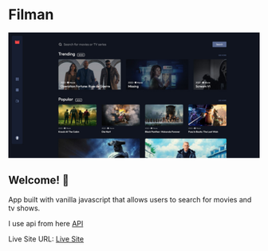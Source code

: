 # Filman

![screenshot](./screenshot.jpg)

## Welcome! 👋

App built with vanilla javascript that allows users to search for movies and tv shows.

I use api from here [API](https://developers.themoviedb.org/3/getting-started/introduction)

Live Site URL: [Live Site](https://pdemianowicz.pl/)
